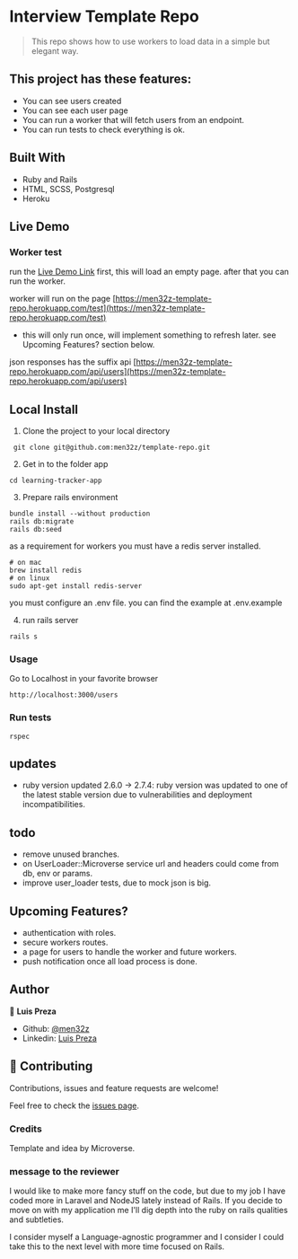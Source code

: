 # Interview Template Repo

> This repo shows how to use workers to load data in a simple but elegant way.

## This project has these features:
  - You can see users created
  - You can see each user page
  - You can run a worker that will fetch users from an endpoint.
  - You can run tests to check everything is ok.

## Built With

- Ruby and Rails
- HTML, SCSS, Postgresql
- Heroku

## Live Demo
### Worker test

run the
[Live Demo Link](https://men32z-template-repo.herokuapp.com/users)
first, this will load an empty page. after that you can run the worker.

worker will run on the page [https://men32z-template-repo.herokuapp.com/test](https://men32z-template-repo.herokuapp.com/test)
- this will only run once, will implement something to refresh later. see Upcoming Features? section below.

json responses has the suffix api
[https://men32z-template-repo.herokuapp.com/api/users](https://men32z-template-repo.herokuapp.com/api/users)



## Local Install

1. Clone the project to your local directory

```
 git clone git@github.com:men32z/template-repo.git
```

2. Get in to the folder app

```
cd learning-tracker-app
```
3. Prepare rails environment

```
bundle install --without production
rails db:migrate
rails db:seed
```
as a requirement for workers you must have a redis server installed.

```
# on mac
brew install redis
# on linux
sudo apt-get install redis-server
```

you must configure an .env file. you can find the example at .env.example

4. run rails server

```
rails s
```

### Usage

Go to Localhost in your favorite browser

```
http://localhost:3000/users
```

### Run tests

```
rspec
```


## updates
- ruby version updated 2.6.0 -> 2.7.4: ruby version was updated to one of the latest stable version due to vulnerabilities and deployment incompatibilities.

## todo
- remove unused branches.
- on UserLoader::Microverse service url and headers could come from db, env or params.
- improve user_loader tests, due to mock json is big.

## Upcoming Features?
- authentication with roles.
- secure workers routes.
- a page for users to handle the worker and future workers.
- push notification once all load process is done.

## Author

👤 **Luis Preza**

- Github: [@men32z](https://github.com/men32z)
- Linkedin: [Luis Preza](https://www.linkedin.com/in/men32z/)

## 🤝 Contributing

Contributions, issues and feature requests are welcome!

Feel free to check the [issues page](https://github.com/men32z/template-repo/issues).

### Credits

Template and idea by Microverse.


### message to the reviewer
I would like to make more fancy stuff on the code, but due to my job I have coded more in Laravel and NodeJS lately instead of Rails. If you decide to move on with my application me I'll dig depth into the ruby on rails qualities and subtleties.

I consider myself a Language-agnostic programmer and I consider I could take this to the next level with more time focused on Rails.